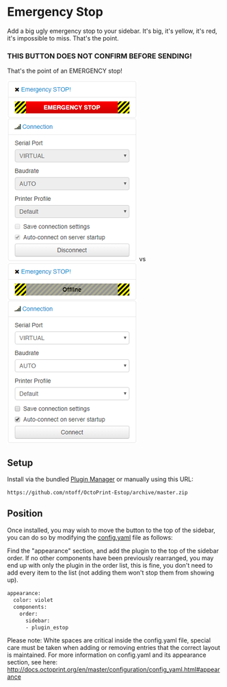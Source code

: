 # Emergency Stop

Add a big ugly emergency stop to your sidebar. It's big, it's yellow, it's red, it's impossible to miss. That's the point.

### THIS BUTTON DOES NOT CONFIRM BEFORE SENDING! 

That's the point of an EMERGENCY stop!

![](/extras/assets/img/plugins/estop/enabled.PNG) vs ![](/extras/assets/img/plugins/estop/disabled.PNG)
## Setup

Install via the bundled [Plugin Manager](https://github.com/foosel/OctoPrint/wiki/Plugin:-Plugin-Manager)
or manually using this URL:

    https://github.com/ntoff/OctoPrint-Estop/archive/master.zip

## Position

Once installed, you may wish to move the button to the top of the sidebar, you can do so by modifying the [config.yaml](http://docs.octoprint.org/en/master/configuration/config_yaml.html) file as follows:

Find the "appearance" section, and add the plugin to the top of the sidebar order. If no other components have been previously rearranged, you may end up with only the plugin in the order list, this  is fine, you don't need to add every item to the list (not adding them  won't stop them from showing up).

	appearance:
	  color: violet
	  components:
		order:
		  sidebar:
		  - plugin_estop

Please note: White spaces are critical inside the config.yaml file, special care must be taken when adding or removing entries that the correct layout is maintained. For more information on config.yaml and its appearance section, see here: http://docs.octoprint.org/en/master/configuration/config_yaml.html#appearance
